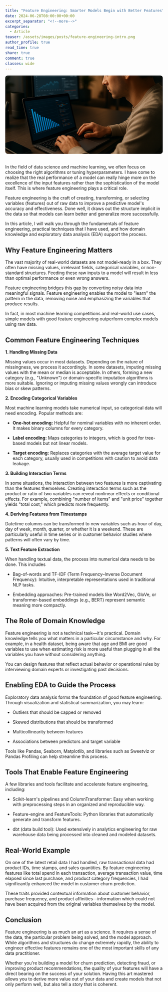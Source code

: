 ```yaml
---
title: "Feature Engineering: Smarter Models Begin with Better Features"
date: 2024-06-28T08:00:00+00:00
excerpt_separator: "<!--more-->"
categories:
  - Article
teaser: /assets/images/posts/feature-engineering-intro.png
author_profile: true
read_time: true
share: true
comment: true
classes: wide
---
```


<img src="/assets/images/posts/feature-engineering-intro.png" 
     alt="Making NGOs Impact Visible" 
     style="width: 100%; height: 250px; object-fit: cover; border-radius: 8px; margin-bottom: 1rem;" />


In the field of data science and machine learning, we often focus on choosing the right algorithms or tuning hyperparameters. I have come to realize that the real performance of a model can really hinge more on the excellence of the input features rather than the sophistication of the model itself. This is where feature engineering plays a critical role.

<!--more-->
Feature engineering is the craft of creating, transforming, or selecting variables (features) out of raw data to improve a predictive model's accuracy and effectiveness. Done well, it draws out the structure implicit in the data so that models can learn better and generalize more successfully.

In this article, I will walk you through the fundamentals of feature engineering, practical techniques that I have used, and how domain knowledge and exploratory data analysis (EDA) support the process.

## Why Feature Engineering Matters
The vast majority of real-world datasets are not model-ready in a box. They often have missing values, irrelevant fields, categorical variables, or non-standard structures. Feeding these raw inputs to a model will result in less than optimal performance or even wrong answers.

Feature engineering bridges this gap by converting noisy data into meaningful signals. Feature engineering enables the model to "learn" the pattern in the data, removing noise and emphasizing the variables that produce results.

In fact, in most machine learning competitions and real-world use cases, simple models with good feature engineering outperform complex models using raw data.

## Common Feature Engineering Techniques

**1. Handling Missing Data**

Missing values occur in most datasets. Depending on the nature of missingness, we process it accordingly. In some datasets, imputing missing values with the mean or median is acceptable. In others, forming a new category (e.g., "Unknown") or domain-specific imputation algorithms is more suitable. Ignoring or imputing missing values wrongly can introduce bias or skew patterns.

**2. Encoding Categorical Variables**

Most machine learning models take numerical input, so categorical data will need encoding. Popular methods are:

- **One-hot encoding:** Helpful for nominal variables with no inherent order. It makes binary columns for every category.

- **Label encoding:** Maps categories to integers, which is good for tree-based models but not linear models.

- **Target encoding:** Replaces categories with the average target value for each category, usually used in competitions with caution to avoid data leakage.

**3. Building Interaction Terms**

In some situations, the interaction between two features is more captivating than the features themselves. Creating interaction terms such as the product or ratio of two variables can reveal nonlinear effects or conditional effects. For example, combining "number of items" and "unit price" together yields "total cost," which predicts more frequently.

**4. Deriving Features from Timestamps**

Datetime columns can be transformed to new variables such as hour of day, day of week, month, quarter, or whether it is a weekend. These are particularly useful in time series or in customer behavior studies where patterns will often vary by time.

**5. Text Feature Extraction**

When handling textual data, the process into numerical data needs to be done. This includes

- Bag-of-words and TF-IDF (Term Frequency–Inverse Document Frequency): Intuitive, interpretable representations used in traditional NLP tasks.

- Embedding approaches: Pre-trained models like Word2Vec, GloVe, or transformer-based embeddings (e.g., BERT) represent semantic meaning more compactly.

## The Role of Domain Knowledge
Feature engineering is not a technical task—it's practical. Domain knowledge tells you what matters in a particular circumstance and why. For example, in a health dataset, being aware that age and BMI are good variables to use when estimating risk is more useful than plugging in all the variables you have without considering anything.

You can design features that reflect actual behavior or operational rules by interviewing domain experts or investigating past decisions.

## Enabling EDA to Guide the Process
Exploratory data analysis forms the foundation of good feature engineering. Through visualization and statistical summarization, you may learn:

- Outliers that should be capped or removed

- Skewed distributions that should be transformed

- Multicollinearity between features

- Associations between predictors and target variable

Tools like Pandas, Seaborn, Matplotlib, and libraries such as Sweetviz or Pandas Profiling can help streamline this process.

## Tools That Enable Feature Engineering
A few libraries and tools facilitate and accelerate feature engineering, including:

- Scikit-learn's pipelines and ColumnTransformer: Easy when working with preprocessing steps in an organized and reproducible way.

- Feature-engine and FeatureTools: Python libraries that automatically generate and transform features.

- dbt (data build tool): Used extensively in analytics engineering for raw warehouse data being processed into cleaned and modeled datasets.

## Real-World Example
On one of the latest retail data I had handled, raw transactional data had product IDs, time stamps, and sales quantities. By feature engineering features like total spend in each transaction, average transaction value, time elapsed since last purchase, and product category frequencies, I had significantly enhanced the model in customer churn prediction.

These traits provided contextual information about customer behavior, purchase frequency, and product affinities—information which could not have been acquired from the original variables themselves by the model. 

## Conclusion
Feature engineering is as much an art as a science. It requires a sense of the data, the particular problem being solved, and the model approach. While algorithms and structures do change extremely rapidly, the ability to engineer effective features remains one of the most important skills of any data practitioner.

Whether you're building a model for churn prediction, detecting fraud, or improving product recommendations, the quality of your features will have a direct bearing on the success of your solution. Having this art mastered allows you to derive more value out of your data and create models that not only perform well, but also tell a story that is coherent.